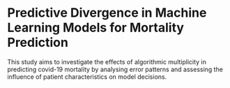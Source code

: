 # Predictive Divergence in Machine Learning Models for Mortality Prediction

This study aims to investigate the effects of algorithmic multiplicity in predicting covid-19 mortality by analysing error patterns and assessing the influence of patient characteristics on model decisions.
